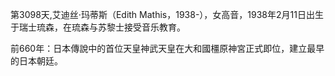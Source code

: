 第3098天,艾迪丝·玛蒂斯（Edith Mathis，1938-），女高音，1938年2月11日出生于瑞士琉森，在琉森与苏黎士接受音乐教育。

前660年：日本傳說中的首位天皇神武天皇在大和國橿原神宮正式即位，建立最早的日本朝廷。
